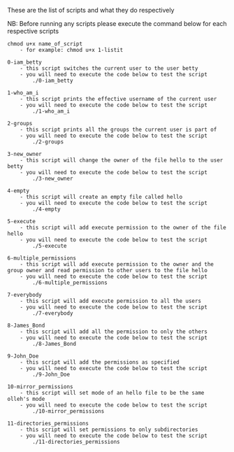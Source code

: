 These are the list of scripts and what they do respectively

NB: Before running any scripts please execute the command below for each respective scripts
	
	chmod u+x name_of_script
		- for example: chmod u+x 1-listit
	
	0-iam_betty
		- this script switches the current user to the user betty
		- you will need to execute the code below to test the script
			./0-iam_betty

	1-who_am_i
		- this script prints the effective username of the current user
		- you will need to execute the code below to test the script
			./1-who_am_i

	2-groups
		- this script prints all the groups the current user is part of
		- you will need to execute the code below to test the script
			./2-groups

	3-new_owner
		- this script will change the owner of the file hello to the user betty
		- you will need to execute the code below to test the script 
			./3-new_owner

	4-empty
		- this script will create an empty file called hello
		- you will need to execute the code below to test the script
			./4-empty

	5-execute
		- this script will add execute permission to the owner of the file hello
		- you will need to execute the code below to test the script
			./5-execute

	6-multiple_permissions
		- this script will add execute permission to the owner and the group owner and read permission to other users to the file hello
		- you will need to execute the code below to test the script
			./6-multiple_permissions
	
	7-everybody
		- this script will add execute permission to all the users
		- you will need to execute the code below to test the script
			./7-everybody

	8-James_Bond
		- this script will add all the permission to only the others
		- you will need to execute the code below to test the script
			./8-James_Bond

	9-John_Doe
		- this script will add the permissions as specified
		- you will need to execute the code below to test the script
			./9-John_Doe

	10-mirror_permissions
		- this script will set mode of an hello file to be the same olleh's mode
		- you will need to execute the code below to test the script
			./10-mirror_permissions

	11-directories_permissions
		- this script will set permissions to only subdirectories 
		- you will need to execute the code below to test the script
			./11-directories_permissions

